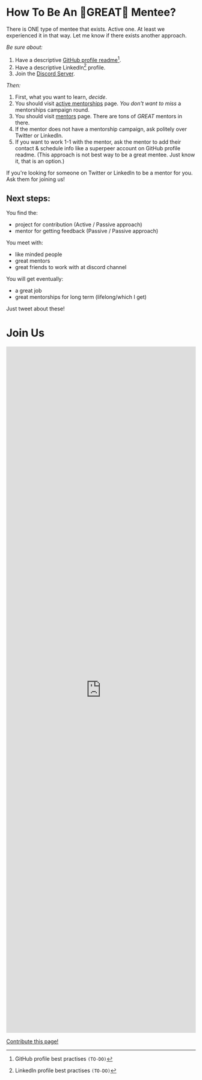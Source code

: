 # How To Be An 🌟GREAT🌟 Mentee?

There is ONE type of mentee that exists. Active one. At least we experienced it in that way. Let me know if there exists another approach.

*Be sure about:*

1. Have a descriptive [GitHub profile readme](https://github.com/abhisheknaiidu/awesome-github-profile-readme)[^1].
2. Have a descriptive LinkedIn[^2] profile.
3. Join the [Discord Server](https://discord.gg/nkbmBSW8CM).

[^1]: GitHub profile best practises `(TO-DO)`
[^2]: LinkedIn profile best practises `(TO-DO)`

*Then:*

1. First, what you want to learn, *decide*.
2. You should visit [active mentorships](https://findmentor.network/mentorships/) page. *You don't want to miss* a mentorships campaign round.
3. You should visit [mentors](https://findmentor.network/mentors/) page. There are tons of *GREAT* mentors in there.
4. If the mentor does not have a mentorship campaign, ask politely over Twitter or LinkedIn.
5. If you want to work 1-1 with the mentor, ask the mentor to add their contact & schedule info like a superpeer account on GitHub profile readme. (This approach is not best way to be a great mentee. Just know it, that is an option.)

If you're looking for someone on Twitter or LinkedIn to be a mentor for you. Ask them for joining us!

## Next steps:

You find the:
- project for contribution (Active / Passive approach)
- mentor for getting feedback (Passive / Passive approach)

You meet with:
- like minded people
- great mentors
- great friends to work with at discord channel

You will get eventually:
- a great job
- great mentorships for long term (lifelong/which I get)


Just tweet about these!

# Join Us
<iframe src="https://docs.google.com/forms/d/e/1FAIpQLSc3uWpEeBUCXMoGAJ5qm31p9URBppxXT5L4RJFrTOJee9TFjQ/viewform?embedded=true" width="100%" height="1819" frameborder="0" marginheight="0" marginwidth="0">Yükleniyor…</iframe>

[Contribute this page!](https://github.com/cagataycali/find-mentor/blob/master/content/mentees.md)

